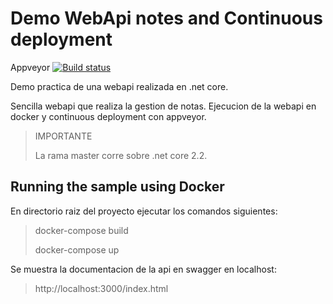 # Demo WebApi notes and Continuous deployment

Appveyor [![Build status](https://ci.appveyor.com/api/projects/status/6r9dr4v54dcvl821?svg=true)](https://ci.appveyor.com/project/pzamgar/apidemo)

Demo practica de una webapi realizada en .net core.

Sencilla webapi que realiza la gestion de notas.
Ejecucion de la webapi en docker y continuous deployment con appveyor.

> IMPORTANTE
>
> La rama master corre sobre .net core 2.2.

## Running the sample using Docker
En directorio raiz del proyecto ejecutar los comandos siguientes:
> docker-compose build
>
> docker-compose up

Se muestra la documentacion de la api en swagger en localhost:
> http://localhost:3000/index.html

